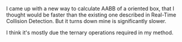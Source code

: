 I came up with a new way to calculate AABB of a oriented box, that I thought 
would be faster than the existing one described in Real-Time Collision Detection.
But it turns down mine is significantly slower. 

I think it's mostly due the ternary operations required in my method. 